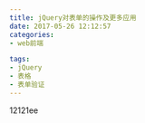 ```yaml
---
title: jQuery对表单的操作及更多应用
date: 2017-05-26 12:12:57
categories: 
- web前端

tags:
- jQuery
- 表格
- 表单验证
---
```


12121ee